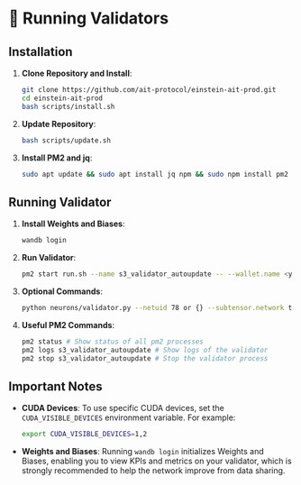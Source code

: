# 🧾 Running Validators

## Installation
1. **Clone Repository and Install**:
   ```bash
   git clone https://github.com/ait-protocol/einstein-ait-prod.git
   cd einstein-ait-prod
   bash scripts/install.sh
   ```

2. **Update Repository**:
   ```bash
   bash scripts/update.sh
   ```

3. **Install PM2 and jq**:
   ```bash
   sudo apt update && sudo apt install jq npm && sudo npm install pm2 -g && pm2 update
   ```

## Running Validator
1. **Install Weights and Biases**:
   ```bash
   wandb login
   ```

2. **Run Validator**:
   ```bash
   pm2 start run.sh --name s3_validator_autoupdate -- --wallet.name <your-wallet-name> --wallet.hotkey <your-wallet-hot-key>
   ```

3. **Optional Commands**:
   ```bash
   python neurons/validator.py --netuid 78 or {} --subtensor.network test or finney --neuron.device cuda --wallet.name <your validator wallet> --wallet.hotkey <your validator hotkey> --logging.debug
   ```

4. **Useful PM2 Commands**:
   ```bash
   pm2 status # Show status of all pm2 processes
   pm2 logs s3_validator_autoupdate # Show logs of the validator
   pm2 stop s3_validator_autoupdate # Stop the validator process
   ```

## Important Notes

- **CUDA Devices**: To use specific CUDA devices, set the `CUDA_VISIBLE_DEVICES` environment variable. For example:
  ```bash
  export CUDA_VISIBLE_DEVICES=1,2
  ```

- **Weights and Biases**: Running `wandb login` initializes Weights and Biases, enabling you to view KPIs and metrics on your validator, which is strongly recommended to help the network improve from data sharing.
